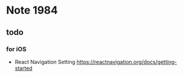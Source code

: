 # Note 1984

## todo
### for iOS
* React Navigation Setting
<https://reactnavigation.org/docs/getting-started>
